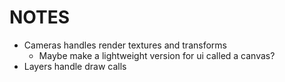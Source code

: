 # NOTES

- Cameras handles render textures and transforms
  - Maybe make a lightweight version for ui called a canvas?
- Layers handle draw calls
